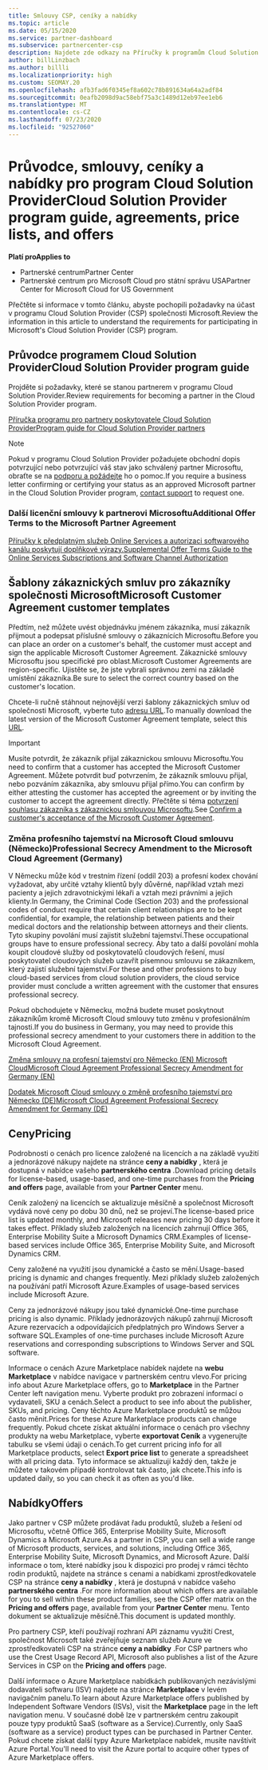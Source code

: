 ```yaml
---
title: Smlouvy CSP, ceníky a nabídky
ms.topic: article
ms.date: 05/15/2020
ms.service: partner-dashboard
ms.subservice: partnercenter-csp
description: Najdete zde odkazy na Příručky k programům Cloud Solution Provider, partnerské smlouvy, smlouvy zákazníka, ceníky a nabídky.
author: billLinzbach
ms.author: billli
ms.localizationpriority: high
ms.custom: SEOMAY.20
ms.openlocfilehash: afb3fad6f0345ef8a602c78b891634a64a2adf84
ms.sourcegitcommit: 0eafb2098d9ac58ebf75a3c1489d12eb97ee1eb6
ms.translationtype: MT
ms.contentlocale: cs-CZ
ms.lasthandoff: 07/23/2020
ms.locfileid: "92527060"
---
```

# <a name="cloud-solution-provider-program-guide-agreements-price-lists-and-offers"></a><span data-ttu-id="fd244-103">Průvodce, smlouvy, ceníky a nabídky pro program Cloud Solution Provider</span><span class="sxs-lookup"><span data-stu-id="fd244-103">Cloud Solution Provider program guide, agreements, price lists, and offers</span></span>

<span data-ttu-id="fd244-104">**Platí pro**</span><span class="sxs-lookup"><span data-stu-id="fd244-104">**Applies to**</span></span>

- <span data-ttu-id="fd244-105">Partnerské centrum</span><span class="sxs-lookup"><span data-stu-id="fd244-105">Partner Center</span></span>
- <span data-ttu-id="fd244-106">Partnerské centrum pro Microsoft Cloud pro státní správu USA</span><span class="sxs-lookup"><span data-stu-id="fd244-106">Partner Center for Microsoft Cloud for US Government</span></span>


<span data-ttu-id="fd244-107">Přečtěte si informace v tomto článku, abyste pochopili požadavky na účast v programu Cloud Solution Provider (CSP) společnosti Microsoft.</span><span class="sxs-lookup"><span data-stu-id="fd244-107">Review the information in this article to understand the requirements for participating in Microsoft's Cloud Solution Provider (CSP) program.</span></span>

## <a name="cloud-solution-provider-program-guide"></a><span data-ttu-id="fd244-108">Průvodce programem Cloud Solution Provider</span><span class="sxs-lookup"><span data-stu-id="fd244-108">Cloud Solution Provider program guide</span></span>

<span data-ttu-id="fd244-109">Projděte si požadavky, které se stanou partnerem v programu Cloud Solution Provider.</span><span class="sxs-lookup"><span data-stu-id="fd244-109">Review requirements for becoming a partner in the Cloud Solution Provider program.</span></span>

[<span data-ttu-id="fd244-110">Příručka programu pro partnery poskytovatele Cloud Solution Provider</span><span class="sxs-lookup"><span data-stu-id="fd244-110">Program guide for Cloud Solution Provider partners</span></span>](https://go.microsoft.com/fwlink/p/?LinkId=617100)

>[!Note]
><span data-ttu-id="fd244-111">Pokud v programu Cloud Solution Provider požadujete obchodní dopis potvrzující nebo potvrzující váš stav jako schválený partner Microsoftu, obraťte se na [podporu a požádejte](https://partner.microsoft.com/pcv/servicerequests/create) ho o pomoc.</span><span class="sxs-lookup"><span data-stu-id="fd244-111">If you require a business letter confirming or certifying your status as an approved Microsoft partner in the Cloud Solution Provider program, [contact support](https://partner.microsoft.com/pcv/servicerequests/create) to request one.</span></span>

### <a name="additional-offer-terms-to-the-microsoft-partner-agreement"></a><span data-ttu-id="fd244-112">Další licenční smlouvy k partnerovi Microsoftu</span><span class="sxs-lookup"><span data-stu-id="fd244-112">Additional Offer Terms to the Microsoft Partner Agreement</span></span>

[<span data-ttu-id="fd244-113">Příručky k předplatným služeb Online Services a autorizaci softwarového kanálu poskytují doplňkové výrazy.</span><span class="sxs-lookup"><span data-stu-id="fd244-113">Supplemental Offer Terms Guide to the Online Services Subscriptions and Software Channel Authorization</span></span>](https://query.prod.cms.rt.microsoft.com/cms/api/am/binary/RE3NOo7)

## <a name="microsoft-customer-agreement-customer-templates"></a><span data-ttu-id="fd244-114">Šablony zákaznických smluv pro zákazníky společnosti Microsoft</span><span class="sxs-lookup"><span data-stu-id="fd244-114">Microsoft Customer Agreement customer templates</span></span>

<span data-ttu-id="fd244-115">Předtím, než můžete uvést objednávku jménem zákazníka, musí zákazník přijmout a podepsat příslušné smlouvy o zákaznících Microsoftu.</span><span class="sxs-lookup"><span data-stu-id="fd244-115">Before you can place an order on a customer's behalf, the customer must accept and sign the applicable Microsoft Customer Agreement.</span></span> <span data-ttu-id="fd244-116">Zákaznické smlouvy Microsoftu jsou specifické pro oblast.</span><span class="sxs-lookup"><span data-stu-id="fd244-116">Microsoft Customer Agreements are region-specific.</span></span> <span data-ttu-id="fd244-117">Ujistěte se, že jste vybrali správnou zemi na základě umístění zákazníka.</span><span class="sxs-lookup"><span data-stu-id="fd244-117">Be sure to select the correct country based on the customer's location.</span></span>

<span data-ttu-id="fd244-118">Chcete-li ručně stáhnout nejnovější verzi šablony zákaznických smluv od společnosti Microsoft, vyberte tuto [adresu URL](https://aka.ms/customeragreement).</span><span class="sxs-lookup"><span data-stu-id="fd244-118">To manually download the latest version of the Microsoft Customer Agreement template, select this [URL](https://aka.ms/customeragreement).</span></span>

>[!IMPORTANT]
><span data-ttu-id="fd244-119">Musíte potvrdit, že zákazník přijal zákaznickou smlouvu Microsoftu.</span><span class="sxs-lookup"><span data-stu-id="fd244-119">You need to confirm that a customer has accepted the Microsoft Customer Agreement.</span></span> <span data-ttu-id="fd244-120">Můžete potvrdit buď potvrzením, že zákazník smlouvu přijal, nebo pozváním zákazníka, aby smlouvu přijal přímo.</span><span class="sxs-lookup"><span data-stu-id="fd244-120">You can confirm by either attesting the customer has accepted the agreement or by inviting the customer to accept the agreement directly.</span></span> <span data-ttu-id="fd244-121">Přečtěte si téma [potvrzení souhlasu zákazníka s zákaznickou smlouvou Microsoftu](confirm-customer-agreement.md).</span><span class="sxs-lookup"><span data-stu-id="fd244-121">See [Confirm a customer's acceptance of the Microsoft Customer Agreement](confirm-customer-agreement.md).</span></span>

### <a name="professional-secrecy-amendment-to-the-microsoft-cloud-agreement-germany"></a><span data-ttu-id="fd244-122">Změna profesního tajemství na Microsoft Cloud smlouvu (Německo)</span><span class="sxs-lookup"><span data-stu-id="fd244-122">Professional Secrecy Amendment to the Microsoft Cloud Agreement (Germany)</span></span>

<span data-ttu-id="fd244-123">V Německu může kód v trestním řízení (oddíl 203) a profesní kodex chování vyžadovat, aby určité vztahy klientů byly důvěrné, například vztah mezi pacienty a jejich zdravotnickými lékaři a vztah mezi právními a jejich klienty.</span><span class="sxs-lookup"><span data-stu-id="fd244-123">In Germany, the Criminal Code (Section 203) and the professional codes of conduct require that certain client relationships are to be kept confidential, for example, the relationship between patients and their medical doctors and the relationship between attorneys and their clients.</span></span> <span data-ttu-id="fd244-124">Tyto skupiny povolání musí zajistit služební tajemství.</span><span class="sxs-lookup"><span data-stu-id="fd244-124">These occupational groups have to ensure professional secrecy.</span></span> <span data-ttu-id="fd244-125">Aby tato a další povolání mohla koupit cloudové služby od poskytovatelů cloudových řešení, musí poskytovatel cloudových služeb uzavřít písemnou smlouvu se zákazníkem, který zajistí služební tajemství.</span><span class="sxs-lookup"><span data-stu-id="fd244-125">For these and other professions to buy cloud-based services from cloud solution providers, the cloud service provider must conclude a written agreement with the customer that ensures professional secrecy.</span></span>

<span data-ttu-id="fd244-126">Pokud obchodujete v Německu, možná budete muset poskytnout zákazníkům kromě Microsoft Cloud smlouvy tuto změnu v profesionálním tajnosti.</span><span class="sxs-lookup"><span data-stu-id="fd244-126">If you do business in Germany, you may need to provide this professional secrecy amendment to your customers there in addition to the Microsoft Cloud Agreement.</span></span>

[<span data-ttu-id="fd244-127">Změna smlouvy na profesní tajemství pro Německo (EN) Microsoft Cloud</span><span class="sxs-lookup"><span data-stu-id="fd244-127">Microsoft Cloud Agreement Professional Secrecy Amendment for Germany (EN)</span></span>](https://go.microsoft.com/fwlink/?linkid=2030827&clcid=0x409)

[<span data-ttu-id="fd244-128">Dodatek Microsoft Cloud smlouvy o změně profesního tajemství pro Německo (DE)</span><span class="sxs-lookup"><span data-stu-id="fd244-128">Microsoft Cloud Agreement Professional Secrecy Amendment for Germany (DE)</span></span>](https://go.microsoft.com/fwlink/?linkid=2030827&clcid=0x407)

## <a name="pricing"></a><span data-ttu-id="fd244-129">Ceny</span><span class="sxs-lookup"><span data-stu-id="fd244-129">Pricing</span></span>

<span data-ttu-id="fd244-130">Podrobnosti o cenách pro licence založené na licencích a na základě využití a jednorázové nákupy najdete na stránce **ceny a nabídky** , která je dostupná v nabídce vašeho **partnerského centra** .</span><span class="sxs-lookup"><span data-stu-id="fd244-130">Download pricing details for license-based, usage-based, and one-time purchases from the **Pricing and offers** page, available from your **Partner Center** menu.</span></span>

<span data-ttu-id="fd244-131">Ceník založený na licencích se aktualizuje měsíčně a společnost Microsoft vydává nové ceny po dobu 30 dnů, než se projeví.</span><span class="sxs-lookup"><span data-stu-id="fd244-131">The license-based price list is updated monthly, and Microsoft releases new pricing 30 days before it takes effect.</span></span> <span data-ttu-id="fd244-132">Příklady služeb založených na licencích zahrnují Office 365, Enterprise Mobility Suite a Microsoft Dynamics CRM.</span><span class="sxs-lookup"><span data-stu-id="fd244-132">Examples of license-based services include Office 365, Enterprise Mobility Suite, and Microsoft Dynamics CRM.</span></span> 

<span data-ttu-id="fd244-133">Ceny založené na využití jsou dynamické a často se mění.</span><span class="sxs-lookup"><span data-stu-id="fd244-133">Usage-based pricing is dynamic and changes frequently.</span></span> <span data-ttu-id="fd244-134">Mezi příklady služeb založených na používání patří Microsoft Azure.</span><span class="sxs-lookup"><span data-stu-id="fd244-134">Examples of usage-based services include Microsoft Azure.</span></span>

<span data-ttu-id="fd244-135">Ceny za jednorázové nákupy jsou také dynamické.</span><span class="sxs-lookup"><span data-stu-id="fd244-135">One-time purchase pricing is also dynamic.</span></span> <span data-ttu-id="fd244-136">Příklady jednorázových nákupů zahrnují Microsoft Azure rezervacích a odpovídajících předplatných pro Windows Server a software SQL.</span><span class="sxs-lookup"><span data-stu-id="fd244-136">Examples of one-time purchases include Microsoft Azure reservations and corresponding subscriptions to Windows Server and SQL software.</span></span>

<span data-ttu-id="fd244-137">Informace o cenách Azure Marketplace nabídek najdete na **webu Marketplace** v nabídce navigace v partnerském centru vlevo.</span><span class="sxs-lookup"><span data-stu-id="fd244-137">For pricing info about Azure Marketplace offers, go to **Marketplace** in the Partner Center left navigation menu.</span></span> <span data-ttu-id="fd244-138">Vyberte produkt pro zobrazení informací o vydavateli, SKU a cenách.</span><span class="sxs-lookup"><span data-stu-id="fd244-138">Select a product to see info about the publisher, SKUs, and pricing.</span></span> <span data-ttu-id="fd244-139">Ceny těchto Azure Marketplace produktů se můžou často měnit.</span><span class="sxs-lookup"><span data-stu-id="fd244-139">Prices for these Azure Marketplace products can change frequently.</span></span> <span data-ttu-id="fd244-140">Pokud chcete získat aktuální informace o cenách pro všechny produkty na webu Marketplace, vyberte **exportovat Ceník** a vygenerujte tabulku se všemi údaji o cenách.</span><span class="sxs-lookup"><span data-stu-id="fd244-140">To get current pricing info for all Marketplace products, select **Export price list** to generate a spreadsheet with all pricing data.</span></span> <span data-ttu-id="fd244-141">Tyto informace se aktualizují každý den, takže je můžete v takovém případě kontrolovat tak často, jak chcete.</span><span class="sxs-lookup"><span data-stu-id="fd244-141">This info is updated daily, so you can check it as often as you'd like.</span></span>

## <a name="offers"></a><span data-ttu-id="fd244-142">Nabídky</span><span class="sxs-lookup"><span data-stu-id="fd244-142">Offers</span></span>

<span data-ttu-id="fd244-143">Jako partner v CSP můžete prodávat řadu produktů, služeb a řešení od Microsoftu, včetně Office 365, Enterprise Mobility Suite, Microsoft Dynamics a Microsoft Azure.</span><span class="sxs-lookup"><span data-stu-id="fd244-143">As a partner in CSP, you can sell a wide range of Microsoft products, services, and solutions, including Office 365, Enterprise Mobility Suite, Microsoft Dynamics, and Microsoft Azure.</span></span> <span data-ttu-id="fd244-144">Další informace o tom, které nabídky jsou k dispozici pro prodej v rámci těchto rodin produktů, najdete na stránce s cenami a nabídkami zprostředkovatele CSP na stránce **ceny a nabídky** , která je dostupná v nabídce vašeho **partnerského centra** .</span><span class="sxs-lookup"><span data-stu-id="fd244-144">For more information about which offers are available for you to sell within these product families, see the CSP offer matrix on the **Pricing and offers** page, available from your **Partner Center** menu.</span></span> <span data-ttu-id="fd244-145">Tento dokument se aktualizuje měsíčně.</span><span class="sxs-lookup"><span data-stu-id="fd244-145">This document is updated monthly.</span></span>

<span data-ttu-id="fd244-146">Pro partnery CSP, kteří používají rozhraní API záznamu využití Crest, společnost Microsoft také zveřejňuje seznam služeb Azure ve zprostředkovateli CSP na stránce **ceny a nabídky** .</span><span class="sxs-lookup"><span data-stu-id="fd244-146">For CSP partners who use the Crest Usage Record API, Microsoft also publishes a list of the Azure Services in CSP on the **Pricing and offers** page.</span></span>

<span data-ttu-id="fd244-147">Další informace o Azure Marketplace nabídkách publikovaných nezávislými dodavateli softwaru (ISV) najdete na stránce **Marketplace** v levém navigačním panelu.</span><span class="sxs-lookup"><span data-stu-id="fd244-147">To learn about Azure Marketplace offers published by Independent Software Vendors  (ISVs), visit the **Marketplace** page in the left navigation menu.</span></span> <span data-ttu-id="fd244-148">V současné době lze v partnerském centru zakoupit pouze typy produktů SaaS (software as a Service).</span><span class="sxs-lookup"><span data-stu-id="fd244-148">Currently, only SaaS (software as a service) product types can be purchased in Partner Center.</span></span> <span data-ttu-id="fd244-149">Pokud chcete získat další typy Azure Marketplace nabídek, musíte navštívit Azure Portal.</span><span class="sxs-lookup"><span data-stu-id="fd244-149">You'll need to visit the Azure portal to acquire other types of Azure Marketplace offers.</span></span>
